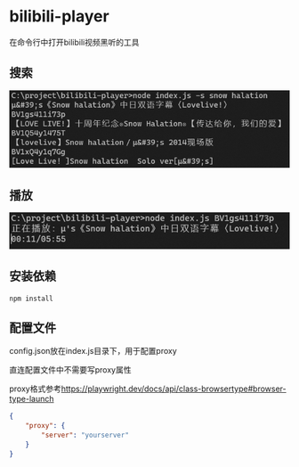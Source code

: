 # bilibili-player

在命令行中打开bilibili视频黑听的工具

## 搜索

![search](images/search.png)

## 播放

![play](images/play.png)

## 安装依赖

```shell
npm install
```

## 配置文件

config.json放在index.js目录下，用于配置proxy

直连配置文件中不需要写proxy属性

proxy格式参考<https://playwright.dev/docs/api/class-browsertype#browser-type-launch>

```json
{
    "proxy": {
        "server": "yourserver"
    }
}
```
